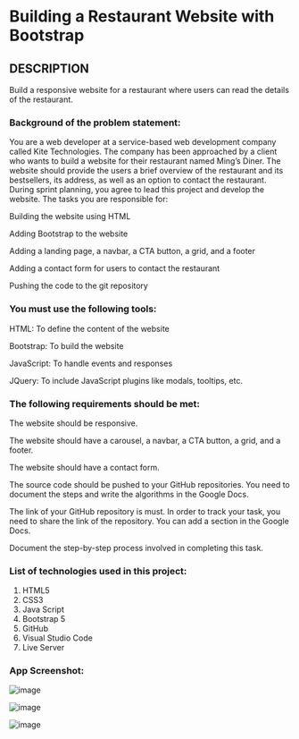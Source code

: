 
# Building a Restaurant Website with Bootstrap
## DESCRIPTION
Build a responsive website for a restaurant where users can read the details of the restaurant.

### Background of the problem statement:
You are a web developer at a service-based web development company called Kite Technologies. The company has been approached by a client who wants to build a website for their restaurant named Ming’s Diner. The website should provide the users a brief overview of the restaurant and its bestsellers, its address, as well as an option to contact the restaurant. During sprint planning, you agree to lead this project and develop the website. The tasks you are responsible for:

Building the website using HTML

Adding Bootstrap to the website

Adding a landing page, a navbar, a CTA button, a grid, and a footer

Adding a contact form for users to contact the restaurant

Pushing the code to the git repository

### You must use the following tools:
HTML: To define the content of the website

Bootstrap: To build the website

JavaScript: To handle events and responses

JQuery: To include JavaScript plugins like modals, tooltips, etc.

### The following requirements should be met:
The website should be responsive.

The website should have a carousel, a navbar, a CTA button, a grid, and a footer.

The website should have a contact form.

The source code should be pushed to your GitHub repositories. You need to document the steps and write the algorithms in the Google Docs.

The link of your GitHub repository is must. In order to track your task, you need to share the link of the repository. You can add a section in the Google Docs.

Document the step-by-step process involved in completing this task.

### List of technologies used in this project:
1. HTML5
1. CSS3
1. Java Script
1. Bootstrap 5
1. GitHub
1. Visual Studio Code
1. Live Server


### App Screenshot:

![image](https://user-images.githubusercontent.com/84631708/155015306-6df572bd-7aa2-4b78-bc39-2ef6fbee5191.png)

![image](https://user-images.githubusercontent.com/84631708/155015319-d17218d1-f339-4ab7-9c60-c1978e9940a1.png)

![image](https://user-images.githubusercontent.com/84631708/155015380-13291f87-64e1-4b53-9273-93a6c347d432.png)




